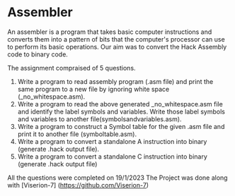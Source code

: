 # Assembler
An assembler is a program that takes basic computer instructions and converts them into a pattern of bits that 
the computer's processor can use to perform its basic operations.
Our aim was to convert the Hack Assembly code to binary code.

The assignment compraised of 5 questions.

1. Write a program to read assembly program (.asm file) and print the same program to a new
   file by ignoring white space (_no_whitespace.asm).
2. Write a program to read the above generated _no_whitespace.asm file and identify the label
   symbols and variables. Write those label symbols and variables to another file(symbolsandvariables.asm).
3. Write a program to construct a Symbol table for the given .asm file and print it to another file
   (symboltable.asm).
4. Write a program to convert a standalone A instruction into binary (generate .hack output file).
5. Write a program to convert a standalone C instruction into binary (generate .hack output file)

All the questions were completed on 19/1/2023
The Project was done along with [Viserion-7] (https://github.com/Viserion-7)
